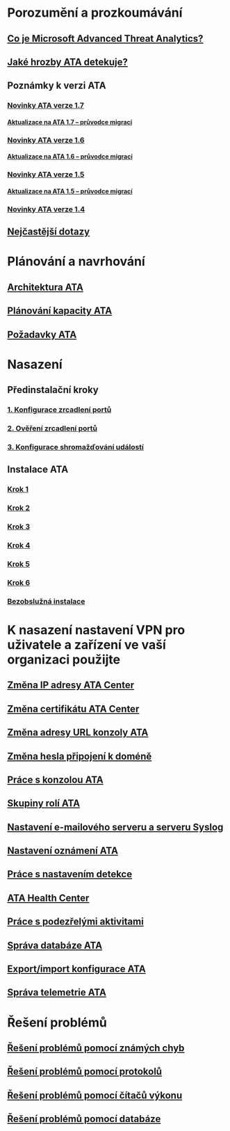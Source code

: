 # Porozumění a prozkoumávání
## [Co je Microsoft Advanced Threat Analytics?](/advanced-threat-analytics/understand-explore/what-is-ata.md)
## [Jaké hrozby ATA detekuje?](/advanced-threat-analytics/understand-explore/ata-threats.md)
## Poznámky k verzi ATA
### [Novinky ATA verze 1.7](/advanced-threat-analytics/understand-explore/whats-new-version-1.7.md)
#### [Aktualizace na ATA 1.7 – průvodce migrací](/advanced-threat-analytics/understand-explore/ata-update-1.7-migration-guide.md)
### [Novinky ATA verze 1.6](/advanced-threat-analytics/understand-explore/whats-new-version-1.6.md)
#### [Aktualizace na ATA 1.6 – průvodce migrací](/advanced-threat-analytics/understand-explore/ata-update-1.6-migration-guide.md)
### [Novinky ATA verze 1.5](/advanced-threat-analytics/understand-explore/whats-new-version-1.5.md)
#### [Aktualizace na ATA 1.5 – průvodce migrací](/advanced-threat-analytics/understand-explore/ata-update-1.5-migration-guide.md)
### [Novinky ATA verze 1.4](/advanced-threat-analytics/understand-explore/whats-new-version-1.4.md)
## [Nejčastější dotazy](/advanced-threat-analytics/understand-explore/ata-technical-faq.md)
# Plánování a navrhování
## [Architektura ATA](/advanced-threat-analytics/plan-design/ata-architecture.md)
## [Plánování kapacity ATA](/advanced-threat-analytics/plan-design/ata-capacity-planning.md)
## [Požadavky ATA](/advanced-threat-analytics/plan-design/ata-prerequisites.md)
# Nasazení
## Předinstalační kroky
### [1. Konfigurace zrcadlení portů](/advanced-threat-analytics/deploy-use/configure-port-mirroring.md)
### [2. Ověření zrcadlení portů](/advanced-threat-analytics/deploy-use/validate-port-mirroring.md)
### [3. Konfigurace shromažďování událostí](/advanced-threat-analytics/deploy-use/configure-event-collection.md)
## Instalace ATA
### [Krok 1](/advanced-threat-analytics/deploy-use/install-ata-step1.md)
### [Krok 2](/advanced-threat-analytics/deploy-use/install-ata-step2.md)
### [Krok 3](/advanced-threat-analytics/deploy-use/install-ata-step3.md)
### [Krok 4](/advanced-threat-analytics/deploy-use/install-ata-step4.md)
### [Krok 5](/advanced-threat-analytics/deploy-use/install-ata-step5.md)
### [Krok 6](/advanced-threat-analytics/deploy-use/install-ata-step6.md)
### [Bezobslužná instalace](/advanced-threat-analytics/deploy-use/ata-silent-installation.md)
# K nasazení nastavení VPN pro uživatele a zařízení ve vaší organizaci použijte
## [Změna IP adresy ATA Center](/advanced-threat-analytics/deploy-use/modifying-ata-config-centerip.md)
## [Změna certifikátu ATA Center](/advanced-threat-analytics/deploy-use/modifying-ata-config-centercert.md)
## [Změna adresy URL konzoly ATA](/advanced-threat-analytics/deploy-use/modifying-ata-config-consoleurl.md)
## [Změna hesla připojení k doméně](/advanced-threat-analytics/deploy-use/modifying-ata-config-dcpassword.md)
## [Práce s konzolou ATA](/advanced-threat-analytics/deploy-use/working-with-ata-console.md)
## [Skupiny rolí ATA](/advanced-threat-analytics/deploy-use/ata-role-groups.md)
## [Nastavení e-mailového serveru a serveru Syslog](/advanced-threat-analytics/deploy-use/setting-syslog-email-server-settings.md)
## [Nastavení oznámení ATA](/advanced-threat-analytics/deploy-use/setting-ata-alerts.md)
## [Práce s nastavením detekce](/advanced-threat-analytics/deploy-use/working-with-detection-settings.md)
## [ATA Health Center](/advanced-threat-analytics/deploy-use/ata-health-center.md)
## [Práce s podezřelými aktivitami](/advanced-threat-analytics/deploy-use/working-with-suspicious-activities.md)
## [Správa databáze ATA](/advanced-threat-analytics/deploy-use/ata-database-management.md)
## [Export/import konfigurace ATA](/advanced-threat-analytics/deploy-use/ata-configuration-file.md)
## [Správa telemetrie ATA](/advanced-threat-analytics/deploy-use/manage-telemetry-settings.md)
# Řešení problémů
## [Řešení problémů pomocí známých chyb](/advanced-threat-analytics/troubleshoot/troubleshooting-ata-known-errors.md)
## [Řešení problémů pomocí protokolů](/advanced-threat-analytics/troubleshoot/troubleshooting-ata-using-logs.md)
## [Řešení problémů pomocí čítačů výkonu](/advanced-threat-analytics/troubleshoot/troubleshooting-ata-using-perf-counters.md)
## [Řešení problémů pomocí databáze](/advanced-threat-analytics/troubleshoot/troubleshooting-ata-using-ata-database.md)


<!--HONumber=Jan17_HO2-->


